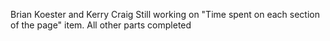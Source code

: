 Brian Koester and Kerry Craig
Still working on "Time spent on each section of the page" item. All other parts completed 
